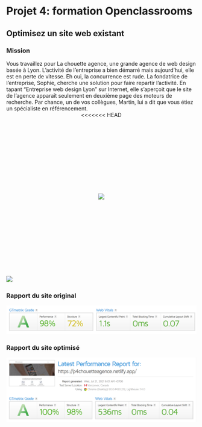<h1>Projet 4: formation Openclassrooms</h1>
<h2>Optimisez un site web existant</h2>
<h3>Mission</h3>
Vous travaillez pour La chouette agence, une grande agence de web design basée à Lyon. L’activité de l’entreprise a bien démarré mais aujourd’hui, elle est en perte de vitesse. Eh oui, la concurrence est rude. La fondatrice de l’entreprise, Sophie, cherche une solution pour faire repartir l’activité. En tapant “Entreprise web design Lyon” sur Internet, elle s’aperçoit que le site de l’agence apparaît seulement en deuxième page des moteurs de recherche. Par chance, un de vos collègues, Martin, lui a dit que vous étiez un spécialiste en référencement.
<div style="width:100%;text-align:center;">
<<<<<<< HEAD
<img src = "https://user.oc-static.com/upload/2019/04/15/15553465193309_icon-above-font.png" style="margin:200px;">
</div>
<img src = "https://user.oc-static.com/upload/2019/04/15/15553465193309_icon-above-font.png">
</div>
<h3>Rapport du site original</h3>
<img src = "img/rapport_original.png">
<h3>Rapport du site optimisé</h3>
<img src = "img/rapport_site_modifie.png">